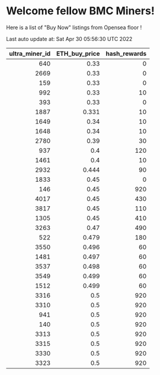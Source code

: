 # Welcome fellow BMC Miners!
Here is a list of "Buy Now" listings from Opensea floor !


Last auto update at: Sat Apr 30 05:56:30 UTC 2022


|   ultra_miner_id |   ETH_buy_price |   hash_rewards |
|-----------------:|----------------:|---------------:|
|              640 |           0.33  |              0 |
|             2669 |           0.33  |              0 |
|              159 |           0.33  |              0 |
|              992 |           0.33  |             10 |
|              393 |           0.33  |              0 |
|             1887 |           0.331 |             10 |
|             1649 |           0.34  |             10 |
|             1648 |           0.34  |             10 |
|             2780 |           0.39  |             30 |
|              937 |           0.4   |            120 |
|             1461 |           0.4   |             10 |
|             2932 |           0.444 |             90 |
|             1833 |           0.45  |              0 |
|              146 |           0.45  |            920 |
|             4017 |           0.45  |            430 |
|             3817 |           0.45  |            110 |
|             1305 |           0.45  |            410 |
|             3263 |           0.47  |            490 |
|              522 |           0.479 |            180 |
|             3550 |           0.496 |             60 |
|             1481 |           0.497 |             60 |
|             3537 |           0.498 |             60 |
|             3549 |           0.499 |             60 |
|             1512 |           0.499 |             60 |
|             3316 |           0.5   |            920 |
|             3310 |           0.5   |            920 |
|              941 |           0.5   |            920 |
|              140 |           0.5   |            920 |
|             3313 |           0.5   |            920 |
|             3315 |           0.5   |            920 |
|             3330 |           0.5   |            920 |
|             3323 |           0.5   |            920 |
